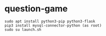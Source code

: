 # question-game
```
sudo apt install python3-pip python3-flask
pip3 install mysql-connector-python (as root)
sudo su launch.sh
```